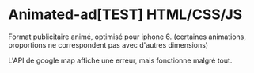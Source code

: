 # Animated-ad[TEST] HTML/CSS/JS


Format publicitaire animé, optimisé pour iphone 6. (certaines animations, proportions ne correspondent pas avec d'autres dimensions)

L'API de google map affiche une erreur, mais fonctionne malgré tout.

